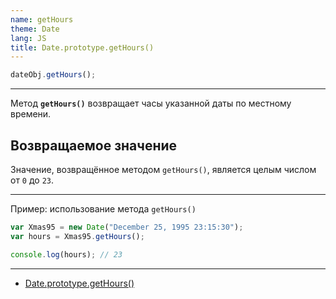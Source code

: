 ```yaml
---
name: getHours
theme: Date
lang: JS
title: Date.prototype.getHours()
---
```


```js
dateObj.getHours();
```

---

Метод **`getHours()`** возвращает часы указанной даты по местному времени.

## Возвращаемое значение

Значение, возвращённое методом `getHours()`, является целым числом от `0` до `23`.

---

Пример: использование метода `getHours()`

```js
var Xmas95 = new Date("December 25, 1995 23:15:30");
var hours = Xmas95.getHours();

console.log(hours); // 23
```

---

- [Date.prototype.getHours()](https://developer.mozilla.org/ru/docs/Web/JavaScript/Reference/Global_Objects/Date/getHours)
